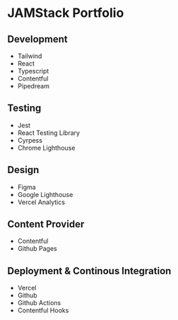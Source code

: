 # JAMStack Portfolio

## Development

- Tailwind
- React
- Typescript
- Contentful
- Pipedream

## Testing

- Jest
- React Testing Library
- Cyrpess
- Chrome Lighthouse

## Design

- Figma
- Google Lighthouse
- Vercel Analytics

## Content Provider

- Contentful
- Github Pages

## Deployment & Continous Integration

- Vercel
- Github
- Github Actions
- Contentful Hooks
